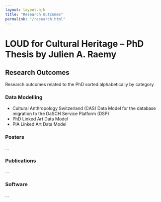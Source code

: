 ```yaml
---
layout: layout.njk
title: "Research Outcomes"
permalink: "/research.html"
---
```


# LOUD for Cultural Heritage – PhD Thesis by Julien A. Raemy

## Research Outcomes

Research outcomes related to the PhD sorted alphabetically by category

### Data Modelling

- Cultural Anthropology Switzerland (CAS) Data Model for the database migration to the DaSCH Service Platform (DSP)
- PhD Linked Art Data Model
- PIA Linked Art Data Model


### Posters

...

### Publications

...

### Software

...